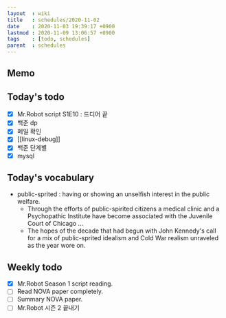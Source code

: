```yaml
---
layout  : wiki
title   : schedules/2020-11-02
date    : 2020-11-03 19:39:17 +0900
lastmod : 2020-11-09 13:06:57 +0900
tags    : [todo, schedules]
parent  : schedules
---
```


## Memo
## Today's todo
 * [X] Mr.Robot script S1E10 : 드디어 끝
 * [X] 백준 dp
 * [X] 메일 확인
 * [X] [[linux-debug]]
 * [X] 백준 단계별
 * [X] mysql

## Today's vocabulary
 * public-sprited : having or showing an unselfish interest in the public welfare.
   * Through the efforts of public-spirited citizens a medical clinic and a Psychopathic Institute have become associated with the Juvenile Court of Chicago ...
   * The hopes of the decade that had begun with John Kennedy's call for a mix of public-sprited idealism and Cold War realism unraveled as the year wore on.

## Weekly todo
 * [X] Mr.Robot Season 1 script reading.
 * [ ] Read NOVA paper completely.
 * [ ] Summary NOVA paper.
 * [ ] Mr.Robot 시즌 2 끝내기
